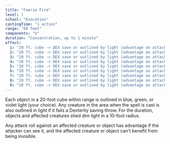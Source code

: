 ```yaml
---
title: "Faerie Fire"
level: 1
school: "Evocation"
castingTime: "1 action"
range: "60 feet"
components: "V"
duration: "Concentration, up to 1 minute"
effect:
  1: "20 ft. cube -> DEX save or outlined by light (advantage on attacks against it)"
  2: "20 ft. cube -> DEX save or outlined by light (advantage on attacks against it)"
  3: "20 ft. cube -> DEX save or outlined by light (advantage on attacks against it)"
  4: "20 ft. cube -> DEX save or outlined by light (advantage on attacks against it)"
  5: "20 ft. cube -> DEX save or outlined by light (advantage on attacks against it)"
  6: "20 ft. cube -> DEX save or outlined by light (advantage on attacks against it)"
  7: "20 ft. cube -> DEX save or outlined by light (advantage on attacks against it)"
  8: "20 ft. cube -> DEX save or outlined by light (advantage on attacks against it)"
  9: "20 ft. cube -> DEX save or outlined by light (advantage on attacks against it)"
---
```


Each object in a 20-foot cube within range is outlined in blue, green, or violet light (your choice). Any creature in the area when the spell is cast is also outlined in light if it fails a Dexterity saving throw. For the duration, objects and affected creatures shed dim light in a 10-foot radius.

Any attack roll against an affected creature or object has advantage if the attacker can see it, and the affected creature or object can't benefit from being invisible.
